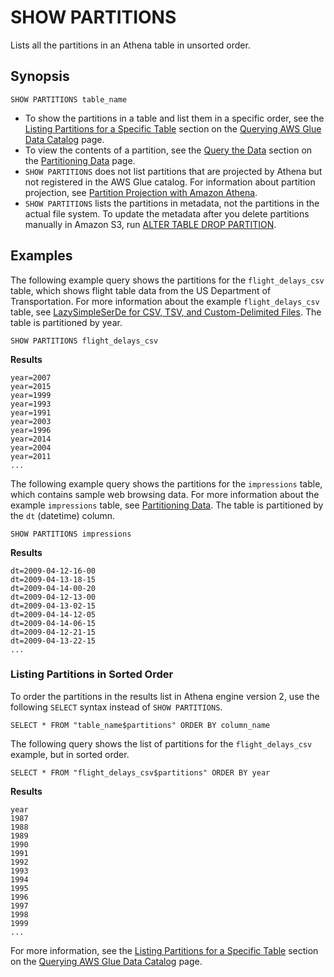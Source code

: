 # SHOW PARTITIONS<a name="show-partitions"></a>

Lists all the partitions in an Athena table in unsorted order\.

## Synopsis<a name="synopsis"></a>

```
SHOW PARTITIONS table_name
```
+ To show the partitions in a table and list them in a specific order, see the [Listing Partitions for a Specific Table](querying-glue-catalog.md#querying-glue-catalog-listing-partitions) section on the [Querying AWS Glue Data Catalog](querying-glue-catalog.md) page\.
+ To view the contents of a partition, see the [Query the Data](partitions.md#query-the-data) section on the [Partitioning Data](partitions.md) page\.
+ `SHOW PARTITIONS` does not list partitions that are projected by Athena but not registered in the AWS Glue catalog\. For information about partition projection, see [Partition Projection with Amazon Athena](partition-projection.md)\.
+  `SHOW PARTITIONS` lists the partitions in metadata, not the partitions in the actual file system\. To update the metadata after you delete partitions manually in Amazon S3, run [ALTER TABLE DROP PARTITION](alter-table-drop-partition.md)\. 

## Examples<a name="examples"></a>

The following example query shows the partitions for the `flight_delays_csv` table, which shows flight table data from the US Department of Transportation\. For more information about the example `flight_delays_csv` table, see [LazySimpleSerDe for CSV, TSV, and Custom\-Delimited Files](lazy-simple-serde.md)\. The table is partitioned by year\.

```
SHOW PARTITIONS flight_delays_csv
```

**Results**

```
year=2007
year=2015
year=1999
year=1993
year=1991
year=2003
year=1996
year=2014
year=2004
year=2011
...
```

The following example query shows the partitions for the `impressions` table, which contains sample web browsing data\. For more information about the example `impressions` table, see [Partitioning Data](partitions.md)\. The table is partitioned by the `dt` \(datetime\) column\.

```
SHOW PARTITIONS impressions
```

**Results**

```
dt=2009-04-12-16-00
dt=2009-04-13-18-15
dt=2009-04-14-00-20
dt=2009-04-12-13-00
dt=2009-04-13-02-15
dt=2009-04-14-12-05
dt=2009-04-14-06-15
dt=2009-04-12-21-15
dt=2009-04-13-22-15
...
```

### Listing Partitions in Sorted Order<a name="show-partitions-examples-ordering"></a>

To order the partitions in the results list in Athena engine version 2, use the following `SELECT` syntax instead of `SHOW PARTITIONS`\.

```
SELECT * FROM "table_name$partitions" ORDER BY column_name
```

The following query shows the list of partitions for the `flight_delays_csv` example, but in sorted order\.

```
SELECT * FROM "flight_delays_csv$partitions" ORDER BY year
```

**Results**

```
year
1987
1988
1989
1990
1991
1992
1993
1994
1995
1996
1997
1998
1999
...
```

For more information, see the [Listing Partitions for a Specific Table](querying-glue-catalog.md#querying-glue-catalog-listing-partitions) section on the [Querying AWS Glue Data Catalog](querying-glue-catalog.md) page\.